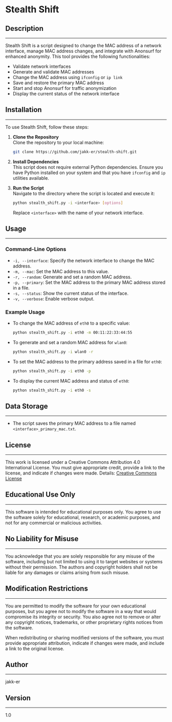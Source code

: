 
# Stealth Shift

## Description
---
Stealth Shift is a script designed to change the MAC address of a network interface, manage MAC address changes, and integrate with Anonsurf for enhanced anonymity. This tool provides the following functionalities:

- Validate network interfaces
- Generate and validate MAC addresses
- Change the MAC address using `ifconfig` or `ip link`
- Save and restore the primary MAC address
- Start and stop Anonsurf for traffic anonymization
- Display the current status of the network interface

## Installation
---
To use Stealth Shift, follow these steps:

1. **Clone the Repository**  
   Clone the repository to your local machine:
   ```bash
   git clone https://github.com/jakk-er/stealth-shift.git
   ```

2. **Install Dependencies**  
   This script does not require external Python dependencies. Ensure you have Python installed on your system and that you have `ifconfig` and `ip` utilities available.

3. **Run the Script**  
   Navigate to the directory where the script is located and execute it:
   ```bash
   python stealth_shift.py -i <interface> [options]
   ```

   Replace `<interface>` with the name of your network interface.

## Usage
---
### Command-Line Options
- `-i, --interface`: Specify the network interface to change the MAC address.
- `-m, --mac`: Set the MAC address to this value.
- `-r, --random`: Generate and set a random MAC address.
- `-p, --primary`: Set the MAC address to the primary MAC address stored in a file.
- `-s, --status`: Show the current status of the interface.
- `-v, --verbose`: Enable verbose output.

### Example Usage

- To change the MAC address of `eth0` to a specific value:
  ```bash
  python stealth_shift.py -i eth0 -m 00:11:22:33:44:55
  ```

- To generate and set a random MAC address for `wlan0`:
  ```bash
  python stealth_shift.py -i wlan0 -r
  ```

- To set the MAC address to the primary address saved in a file for `eth0`:
  ```bash
  python stealth_shift.py -i eth0 -p
  ```

- To display the current MAC address and status of `eth0`:
  ```bash
  python stealth_shift.py -i eth0 -s
  ```

## Data Storage
---
- The script saves the primary MAC address to a file named `<interface>_primary_mac.txt`.

## License
---
This work is licensed under a Creative Commons Attribution 4.0 International License. You must give appropriate credit, provide a link to the license, and indicate if changes were made. Details: [Creative Commons License](https://creativecommons.org/licenses/by/4.0/)

## Educational Use Only
---
This software is intended for educational purposes only. You agree to use the software solely for educational, research, or academic purposes, and not for any commercial or malicious activities.

## No Liability for Misuse
---
You acknowledge that you are solely responsible for any misuse of the software, including but not limited to using it to target websites or systems without their permission. The authors and copyright holders shall not be liable for any damages or claims arising from such misuse.

## Modification Restrictions
---
You are permitted to modify the software for your own educational purposes, but you agree not to modify the software in a way that would compromise its integrity or security. You also agree not to remove or alter any copyright notices, trademarks, or other proprietary rights notices from the software.

When redistributing or sharing modified versions of the software, you must provide appropriate attribution, indicate if changes were made, and include a link to the original license.

## Author
---
jakk-er

## Version
---
1.0

